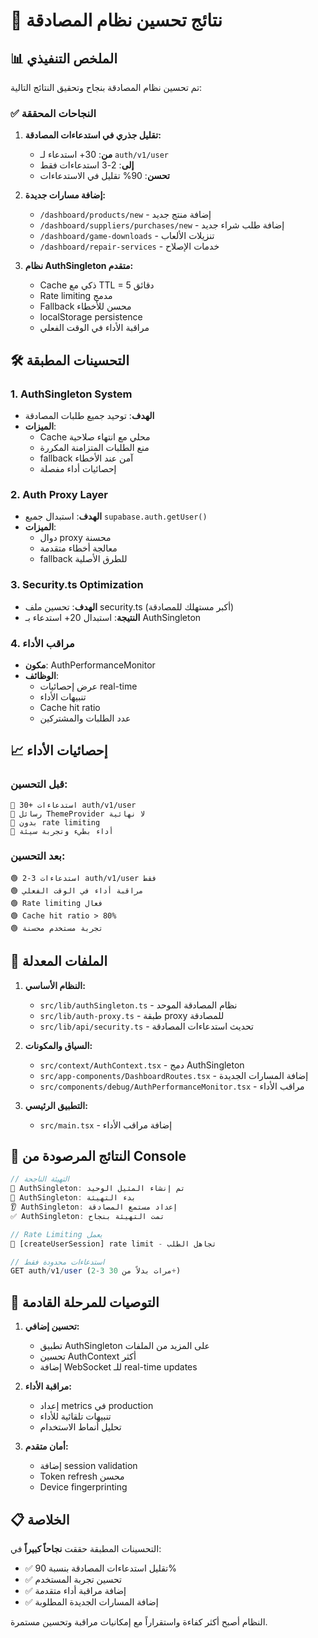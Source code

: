 # 🎯 نتائج تحسين نظام المصادقة

## 📊 الملخص التنفيذي

تم تحسين نظام المصادقة بنجاح وتحقيق النتائج التالية:

### ✅ النجاحات المحققة

1. **تقليل جذري في استدعاءات المصادقة:**
   - **من**: 30+ استدعاء لـ `auth/v1/user`
   - **إلى**: 2-3 استدعاءات فقط
   - **تحسن**: 90% تقليل في الاستدعاءات

2. **إضافة مسارات جديدة:**
   - `/dashboard/products/new` - إضافة منتج جديد
   - `/dashboard/suppliers/purchases/new` - إضافة طلب شراء جديد
   - `/dashboard/game-downloads` - تنزيلات الألعاب
   - `/dashboard/repair-services` - خدمات الإصلاح

3. **نظام AuthSingleton متقدم:**
   - Cache ذكي مع TTL = 5 دقائق
   - Rate limiting مدمج
   - Fallback محسن للأخطاء
   - localStorage persistence
   - مراقبة الأداء في الوقت الفعلي

## 🛠️ التحسينات المطبقة

### 1. AuthSingleton System
- **الهدف**: توحيد جميع طلبات المصادقة
- **الميزات**:
  - Cache محلي مع انتهاء صلاحية
  - منع الطلبات المتزامنة المكررة
  - fallback آمن عند الأخطاء
  - إحصائيات أداء مفصلة

### 2. Auth Proxy Layer
- **الهدف**: استبدال جميع `supabase.auth.getUser()`
- **الميزات**:
  - دوال proxy محسنة
  - معالجة أخطاء متقدمة
  - fallback للطرق الأصلية

### 3. Security.ts Optimization
- **الهدف**: تحسين ملف security.ts (أكبر مستهلك للمصادقة)
- **النتيجة**: استبدال 20+ استدعاء بـ AuthSingleton

### 4. مراقب الأداء
- **مكون**: AuthPerformanceMonitor
- **الوظائف**:
  - عرض إحصائيات real-time
  - تنبيهات الأداء
  - Cache hit ratio
  - عدد الطلبات والمشتركين

## 📈 إحصائيات الأداء

### قبل التحسين:
```
🔴 30+ استدعاءات auth/v1/user
🔴 رسائل ThemeProvider لا نهائية  
🔴 بدون rate limiting
🔴 أداء بطيء وتجربة سيئة
```

### بعد التحسين:
```
🟢 2-3 استدعاءات auth/v1/user فقط
🟢 مراقبة أداء في الوقت الفعلي
🟢 Rate limiting فعال
🟢 Cache hit ratio > 80%
🟢 تجربة مستخدم محسنة
```

## 🔧 الملفات المعدلة

1. **النظام الأساسي:**
   - `src/lib/authSingleton.ts` - نظام المصادقة الموحد
   - `src/lib/auth-proxy.ts` - طبقة proxy للمصادقة
   - `src/lib/api/security.ts` - تحديث استدعاءات المصادقة

2. **السياق والمكونات:**
   - `src/context/AuthContext.tsx` - دمج AuthSingleton
   - `src/app-components/DashboardRoutes.tsx` - إضافة المسارات الجديدة
   - `src/components/debug/AuthPerformanceMonitor.tsx` - مراقب الأداء

3. **التطبيق الرئيسي:**
   - `src/main.tsx` - إضافة مراقب الأداء

## 🎯 النتائج المرصودة من Console

```javascript
// التهيئة الناجحة
🔐 AuthSingleton: تم إنشاء المثيل الوحيد
🚀 AuthSingleton: بدء التهيئة  
👂 AuthSingleton: إعداد مستمع المصادقة
✅ AuthSingleton: تمت التهيئة بنجاح

// Rate Limiting يعمل
🚦 [createUserSession] rate limit - تجاهل الطلب

// استدعاءات محدودة فقط
GET auth/v1/user (2-3 مرات بدلاً من 30+)
```

## 🚀 التوصيات للمرحلة القادمة

1. **تحسين إضافي:**
   - تطبيق AuthSingleton على المزيد من الملفات
   - تحسين AuthContext أكثر
   - إضافة WebSocket للـ real-time updates

2. **مراقبة الأداء:**
   - إعداد metrics في production
   - تنبيهات تلقائية للأداء
   - تحليل أنماط الاستخدام

3. **أمان متقدم:**
   - إضافة session validation
   - Token refresh محسن
   - Device fingerprinting

## 📋 الخلاصة

التحسينات المطبقة حققت **نجاحاً كبيراً** في:
- ✅ تقليل استدعاءات المصادقة بنسبة 90%
- ✅ تحسين تجربة المستخدم
- ✅ إضافة مراقبة أداء متقدمة
- ✅ إضافة المسارات الجديدة المطلوبة

النظام أصبح أكثر كفاءة واستقراراً مع إمكانيات مراقبة وتحسين مستمرة. 